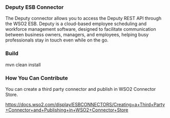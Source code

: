 ### Deputy ESB Connector

The Deputy connector allows you to access the Deputy REST API through the WSO2 ESB. Deputy is a
cloud-based employee scheduling and workforce management software, designed to facilitate communication
between business owners, managers, and employees, helping busy professionals stay in touch even while on the go.

### Build

mvn clean install

### How You Can Contribute
You can create a third party connector and publish in WSO2 Connector Store.

https://docs.wso2.com/display/ESBCONNECTORS/Creating+a+Third+Party+Connector+and+Publishing+in+WSO2+Connector+Store
